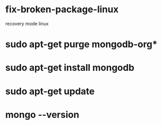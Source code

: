 # fix-broken-package-linux
recovery mode linux

# sudo apt-get purge mongodb-org*
# sudo apt-get install mongodb
# sudo apt-get update
# mongo --version
